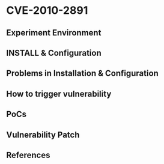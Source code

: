 # CVE-2010-2891

## Experiment Environment

## INSTALL & Configuration

## Problems in Installation & Configuration

## How to trigger vulnerability

## PoCs

## Vulnerability Patch

## References
